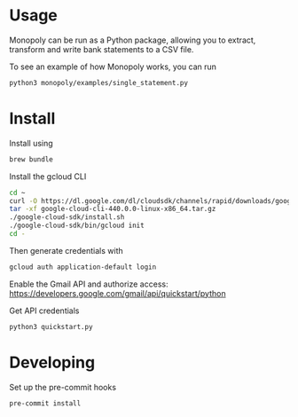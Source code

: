 # Usage
Monopoly can be run as a Python package, allowing you to extract, transform and write bank statements to a CSV file.

To see an example of how Monopoly works, you can run
```bash
python3 monopoly/examples/single_statement.py
```

# Install
Install using

```sh
brew bundle
```

Install the gcloud CLI
```sh
cd ~
curl -O https://dl.google.com/dl/cloudsdk/channels/rapid/downloads/google-cloud-cli-440.0.0-linux-x86_64.tar.gz
tar -xf google-cloud-cli-440.0.0-linux-x86_64.tar.gz
./google-cloud-sdk/install.sh
./google-cloud-sdk/bin/gcloud init
cd -
```

Then generate credentials with
```sh
gcloud auth application-default login
```

Enable the Gmail API and authorize access:
https://developers.google.com/gmail/api/quickstart/python

Get API credentials
```sh
python3 quickstart.py
```

# Developing
Set up the pre-commit hooks
```sh
pre-commit install
```
